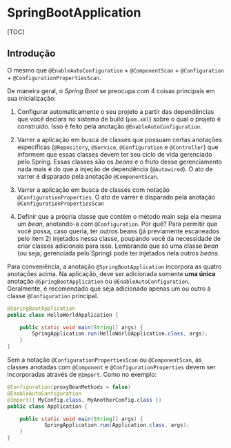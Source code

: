 # SpringBootApplication

[TOC]

## Introdução

O mesmo que `@EnableAutoConfiguration` + `@ComponentScan` + `@Configuration` + `@ConfigurationPropertiesScan`.

De maneira geral, o *Spring Boot* se preocupa com 4 coisas principais em sua inicialização:

1. Configurar automaticamente o seu projeto a partir das dependências que você declara no sistema de build (`pom.xml`) sobre o qual o projeto é construído. Isso é feito pela anotação `@EnableAutoConfiguration`.

2. Varrer a aplicação em busca de classes que possuam certas anotações específicas (`@Repository`, `@Service`, `@Configuration` e `@Controller`) que informem que essas classes devem ter seu ciclo de vida gerenciado pelo Spring. Essas classes são os *beans* e o fruto desse gerenciamento nada mais é do que a injeção de dependência (`@Autowired`). O ato de varrer é disparado pela anotação `@ComponentScan`.

3. Varrer a aplicação em busca de classes com notação `@ConfigurationProperties`. O ato de varrer é disparado pela anotação `@ConfigurationPropertiesScan`

4. Definir que a própria classe que contém o método main seja ela mesma um *bean*, anotando-a com `@Configuration`. Por quê? Para permitir que você possa, caso queria, ter outros beans (já previamente escaneados pelo item 2) injetados nessa classe, poupando você da necessidade de criar classes adicionais para isso. Lembrando que só uma classe *bean* (ou seja, gerenciada pelo Spring) pode ter injetados nela outros *beans*.

Para conveniência, a anotação `@SpringBootApplication` incorpora as quatro anotações acima. Na aplicação, deve ser adicionada somente **uma única** anotação `@SpringBootApplication` ou `@EnableAutoConfiguration`. Geralmente, é recomendado que seja adicionado apenas um ou outro à classe `@Configuration` principal.

```java
@SpringBootApplication
public class HelloWorldApplication {

    public static void main(String[] args) {
        SpringApplication.run(HelloWorldApplication.class, args);
    }
}
```

Sem a notação `@ConfigurationPropertiesScan` ou `@ComponentScan`, as classes anotadas com `@Component` e `@ConfigurationProperties` devem ser incorporadas através de `@Import`. Como no exemplo:

```java
@Configuration(proxyBeanMethods = false)
@EnableAutoConfiguration
@Import({ MyConfig.class, MyAnotherConfig.class })
public class Application {

    public static void main(String[] args) {
            SpringApplication.run(Application.class, args);
    }
}
```
